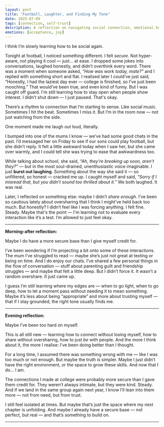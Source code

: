 ```yaml
---
layout: post
title: "Football, Laughter, and Finding My Tone"
date: 2025-07-09
tags: [connection, self-trust]
description: A reflection on navigating social connection, emotional honesty, and learning how to share without oversharing.
emotions: [acceptance, joy]
---
```


I think I’m slowly learning how to be social again.

Tonight at football, I noticed something different. I felt *secure*. Not hyper-aware, not playing it cool — just… at ease. I dropped some jokes into conversations, laughed honestly, and didn’t overthink every word. There was a moment when someone asked, *“How was work today, mate?”* and I replied with something short and flat. I realised later I could’ve just said, “Honestly, I had the laziest day ever — college is finished, so I’ve just been mooching.” That would’ve been true, and even kind of funny. But I was caught off guard. I'm still learning how to stay open when people show interest. I didn’t shut down — I just paused. That's okay.

There’s a rhythm to connection that I’m starting to sense. Like social music. Sometimes I hit the beat. Sometimes I miss it. But I’m in the room now — not just watching from the side.

One moment made me laugh out loud, literally.

I bumped into one of the mums I know — we’ve had some good chats in the past. I’d messaged her on Friday to see if our sons could play football, but she didn’t reply. It felt a little awkward today when I saw her, but she came over warmly, and I could tell she was trying to ease that awkwardness too.

While talking about school, she said, *“Ah, they’re breaking up soon, aren’t they?”* — but in the most soul-drained, unenthusiastic voice imaginable. I just **burst out laughing**. Something about the way she said it — so unfiltered, so honest — cracked me up. I caught myself and said, *“Sorry if I misread that, but you didn’t sound too thrilled about it.”* We both laughed. It was real.

Later, I reflected on something else: maybe I didn’t *share enough*. I’ve been so cautious lately about oversharing that I think I might’ve held back too much. But honestly? I didn’t feel like I was forcing anything. I felt fine. Steady. Maybe that's the point — I'm learning not to evaluate every interaction like it’s a test. I’m allowed to just feel okay.

---

**Morning-after reflection:**

Maybe I do have a more secure base than I give myself credit for.

I’ve been wondering if I’m projecting a bit onto some of these interactions. The mum I’ve struggled to read — maybe she’s just not great at texting or being on time. And I do enjoy our chats. I’ve shared a few personal things in the flow of conversation — stuff about parenting guilt and friendship struggles — and maybe that felt a little deep. But I didn’t force it. It wasn’t a random overshare. It just came up.

I guess I’m still learning where my edges are — when to go light, when to go deep, how to let a moment pass without needing it to mean something. Maybe it’s less about being “appropriate” and more about trusting myself — that if I stay grounded, the right tone usually finds me.

---

**Evening reflection:**

Maybe I’ve been too hard on myself.

This is all still new — learning how to connect without losing myself, how to share without oversharing, how to just *be* with people. And the more I think about it, the more I realise: I’ve been doing better than I thought.

For a long time, I assumed there was something wrong with me — like I was too much or not enough. But maybe the truth is simpler. Maybe I just didn’t have the right environment, or the space to grow these skills. And now that I do… I am.

The connections I made at college were probably more secure than I gave them credit for. They weren’t always intimate, but they were kind. Steady. And if we land in the same group again next year, I know I’ll lean into them more — not from need, but from trust.

I still feel isolated at times. But maybe that’s just the space where my next chapter is unfolding. And maybe I already have a secure base — not perfect, but real — and that’s something to build on.


---